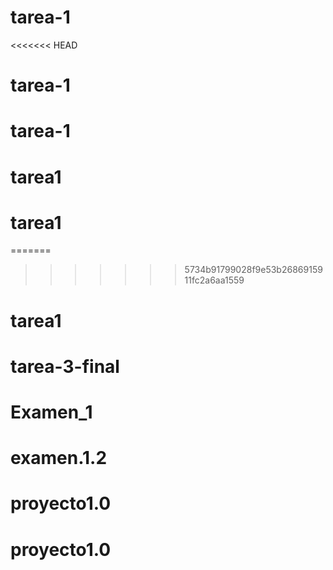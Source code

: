 # tarea-1
<<<<<<< HEAD
# tarea-1
# tarea-1
# tarea1
# tarea1
=======
>>>>>>> 5734b91799028f9e53b2686915911fc2a6aa1559
# tarea1
# tarea-3-final
# Examen_1
# examen.1.2
# proyecto1.0
# proyecto1.0
